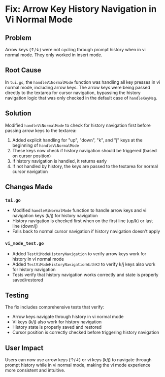 # Fix: Arrow Key History Navigation in Vi Normal Mode

## Problem
Arrow keys (↑/↓) were not cycling through prompt history when in vi normal mode. They only worked in insert mode.

## Root Cause
In `tui.go`, the `handleViNormalMode` function was handling all key presses in vi normal mode, including arrow keys. The arrow keys were being passed directly to the textarea for cursor navigation, bypassing the history navigation logic that was only checked in the default case of `handleKeyMsg`.

## Solution
Modified `handleViNormalMode` to check for history navigation first before passing arrow keys to the textarea:

1. Added explicit handling for "up", "down", "k", and "j" keys at the beginning of `handleViNormalMode`
2. These keys now check if history navigation should be triggered (based on cursor position)
3. If history navigation is handled, it returns early
4. If not handled by history, the keys are passed to the textarea for normal cursor navigation

## Changes Made

### `tui.go`
- Modified `handleViNormalMode` function to handle arrow keys and vi navigation keys (k/j) for history navigation
- History navigation is checked first when on the first line (up/k) or last line (down/j)
- Falls back to normal cursor navigation if history navigation doesn't apply

### `vi_mode_test.go`
- Added `TestViModeHistoryNavigation` to verify arrow keys work for history in vi normal mode
- Added `TestViModeHistoryNavigationWithKJ` to verify k/j keys also work for history navigation
- Tests verify that history navigation works correctly and state is properly saved/restored

## Testing
The fix includes comprehensive tests that verify:
- Arrow keys navigate through history in vi normal mode
- Vi keys (k/j) also work for history navigation
- History state is properly saved and restored
- Cursor position is correctly checked before triggering history navigation

## User Impact
Users can now use arrow keys (↑/↓) or vi keys (k/j) to navigate through prompt history while in vi normal mode, making the vi mode experience more consistent and intuitive.

